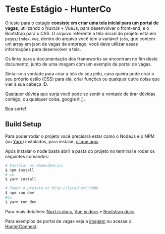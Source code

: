 # Teste Estágio - HunterCo

O teste para o estágio **consiste em criar uma tela inicial para um portal de vagas**, utilizando o NuxtJs + VueJs, para desenvolver o front-end, e o Bootstrap para o CSS.
O arquivo referente a tela inicial do projeto está em `pages/index.vue`, dentro do arquivo você tem a variável `jobs`, que contem um array em json de vagas de emprego, você deve utilizar essas informações para desenvolver a tela.

Os links para a documentação dos frameworks se encontram no fim deste documento, junto de uma imagem com um exemplo de portal de vagas.

Sinta-se a vontade para criar a tela do seu jeito, caso queira pode criar o seu próprio estilo (CSS) para ela, criar funções ou qualquer outra coisa que vier à sua cabeça :D.

Qualquer dúvida que surja você pode se sentir a vontade de tirar dúvidas comigo, ou qualquer coisa, google it ;).

Boa sorte!

## Build Setup

Para poder rodar o projeto você precisará estar como o NodeJs e o NPM (ou [Yarn](https://yarnpkg.com/pt-BR/)) instalados, para instalar, [clique aqui](https://nodejs.org/).

Após instalar o node basta abrir a pasta do projeto no terminal e rodar os seguintes comandos:

``` bash
# Instalar as dependências
$ npm install
# ou
$ yarn install

# Rodar o projeto no http://localhost:3000
$ npm run dev
#ou
$ yarn run dev
```

Para mais detalhes: [Nuxt.js docs](https://nuxtjs.org), [Vue.js docs](https://br.vuejs.org) e [Bootstrap docs](https://getbootstrap.com/).

Para exemplos de portal de vagas veja a [imagem](https://web-static.hunterco.com.br/hunterco/old-connect.png) ou acesse o [HunterConnect](https://vagas.hunterco.com.br).
